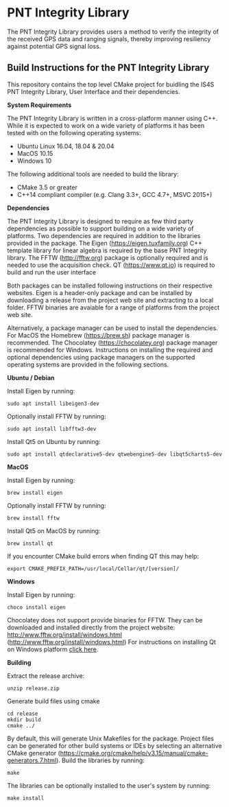 # PNT Integrity Library
The PNT Integrity Library provides users a method to verify the integrity of the received GPS data and ranging signals, thereby improving resiliency against potential GPS signal loss.

## Build Instructions for the PNT Integrity Library

This repository contains the top level CMake project for buidling the IS4S PNT Integrity Library, User Interface and their dependencies.

<b> System Requirements </b>

The PNT Integrity Library is written in a cross-platform manner using C++. While it is expected to work on a wide variety of platforms it has been tested with on the following operating systems:
* Ubuntu Linux 16.04, 18.04 & 20.04
* MacOS 10.15
* Windows 10

The following additional tools are needed to build the library:
* CMake 3.5 or greater
* C++14 compliant compiler (e.g. Clang 3.3+, GCC 4.7+, MSVC 2015+)

<b> Dependencies </b>

The PNT Integrity Library is designed to require as few third party dependencies as possible to support building on a wide variety of platforms. Two dependencies are required in addition to the libraries provided in the package. The Eigen (https://eigen.tuxfamily.org) C++ template library for linear algebra is required by the base PNT Integrity library. The FFTW (http://fftw.org) package is optionally required and is needed to use the acquisition check. QT (https://www.qt.io) is required to build and run the user interface

Both packages can be installed following instructions on their respective websites. Eigen is a header-only package and can be installed by downloading a release from the project web site and extracting to a local folder. FFTW binaries are avaiable for a range of platforms from the project web site.

Alternatively, a package manager can be used to install the dependencies. For MacOS the Homebrew (https://brew.sh) package manager is recommended. The Chocolatey (https://chocolatey.org) package manager is recommended for Windows. Instructions on installing the required and optional dependencies using package managers on the supported
operating systems are provided in the following sections.

<b>Ubuntu / Debian</b>

Install Eigen by running:
```
sudo apt install libeigen3-dev
```
Optionally install FFTW by running:
```
sudo apt install libfftw3-dev
```
Install Qt5 on Ubuntu by running:
```
sudo apt install qtdeclarative5-dev qtwebengine5-dev libqt5charts5-dev
```

<b>MacOS </b>

Install Eigen by running:
```
brew install eigen
```
Optionally install FFTW by running:
```
brew install fftw
```
Install Qt5 on MacOS by running:
```
brew install qt
```
If you encounter CMake build errors when finding QT this may help:
```
export CMAKE_PREFIX_PATH=/usr/local/Cellar/qt/[version]/
```

<b>Windows</b>

Install Eigen by running:
```
choco install eigen
```
Chocolatey does not support provide binaries for FFTW. They can be downloaded and installed
directly from the project website: http://www.fftw.org/install/windows.html
(http://www.fftw.org/install/windows.html)
For instructions on installing Qt on Windows platform [click here](https://doc.qt.io/qt-5/windows.html).

<b>Building</b>

Extract the release archive:
```
unzip release.zip
```
Generate build files using cmake
```
cd release
mkdir build
cmake ../
```
By default, this will generate Unix Makefiles for the package. Project files can be generated for
other build systems or IDEs by selecting an alternative CMake generator
(https://cmake.org/cmake/help/v3.15/manual/cmake-generators.7.html).
Build the libraries by running:
```
make
```
The libraries can be optionally installed to the user's system by running:
```
make install
```
